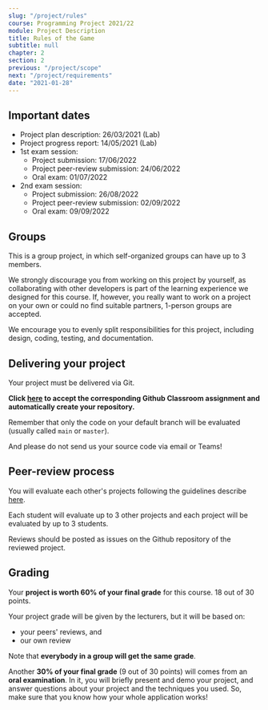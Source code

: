 ```yaml
---
slug: "/project/rules"
course: Programming Project 2021/22
module: Project Description
title: Rules of the Game
subtitle: null
chapter: 2
section: 2
previous: "/project/scope"
next: "/project/requirements"
date: "2021-01-28"
---
```


## Important dates

- Project plan description: 26/03/2021 (Lab)
- Project progress report: 14/05/2021 (Lab)
- 1st exam session:
  - Project submission: 17/06/2022
  - Project peer-review submission: 24/06/2022
  - Oral exam: 01/07/2022
- 2nd exam session:
  - Project submission: 26/08/2022
  - Project peer-review submission: 02/09/2022
  - Oral exam: 09/09/2022

## Groups

This is a group project, in which self-organized groups can have up to 3 members.

We strongly discourage you from working on this project by yourself, as collaborating with other developers is part of the learning experience we designed for this course. If, however, you really want to work on a project on your own or could no find suitable partners, 1-person groups are accepted. 

We encourage you to evenly split responsibilities for this project, including design, coding, testing, and documentation.

## Delivering your project

Your project must be delivered via Git. 

**Click [here]() to accept the corresponding Github Classroom assignment and automatically create your repository.**

Remember that only the code on your default branch will be evaluated (usually called `main` or `master`).

And please do not send us your source code via email or Teams!

## Peer-review process

You will evaluate each other's projects following the guidelines describe [here]().

Each student will evaluate up to 3 other projects and each project will be evaluated by up to 3 students.

Reviews should be posted as issues on the Github repository of the reviewed project.

## Grading

Your **project is worth 60% of your final grade** for this course. 18 out of 30 points.

Your project grade will be given by the lecturers, but it will be based on:
  - your peers' reviews, and
  - our own review

Note that **everybody in a group will get the same grade**.

Another **30% of your final grade** (9 out of 30 points) will comes from an **oral examination**. In it, you will briefly present and demo your project, and answer questions about your project and the techniques you used. So, make sure that you know how your whole application works!
